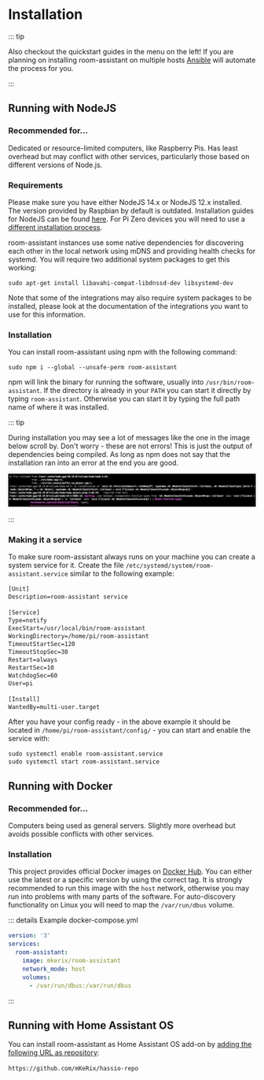 # Installation

::: tip

Also checkout the quickstart guides in the menu on the left! If you are planning on installing room-assistant on multiple hosts [Ansible](./quickstart-ansible.md) will automate the process for you.

:::

## Running with NodeJS

### Recommended for...

Dedicated or resource-limited computers, like Raspberry Pis.  Has least overhead but may conflict with other services, particularly those based on different versions of Node.js.

### Requirements

Please make sure you have either NodeJS 14.x or NodeJS 12.x installed. The version provided by Raspbian by default is outdated.
Installation guides for NodeJS can be found [here](https://nodejs.org/en/download/package-manager/#debian-and-ubuntu-based-linux-distributions). For Pi Zero devices you will need to use a [different installation process](./quickstart-pi-zero-w.md#installing-room-assistant).

room-assistant instances use some native dependencies for discovering each other in the local network using mDNS and providing health checks for systemd. You will require two additional system packages to get this working:

```shell script
sudo apt-get install libavahi-compat-libdnssd-dev libsystemd-dev
```

Note that some of the integrations may also require system packages to be installed, please look at the documentation of the integrations you want to use for this information.

### Installation

You can install room-assistant using npm with the following command:

```shell script
sudo npm i --global --unsafe-perm room-assistant
```

npm will link the binary for running the software, usually into `/usr/bin/room-assistant`.
If the directory is already in your `PATH` you can start it directly by typing `room-assistant`. Otherwise you can start it by typing the full path name of where it was installed.

::: tip

During installation you may see a lot of messages like the one in the image below scroll by. Don't worry - these are not errors! This is just the output of dependencies being compiled. As long as npm does not say that the installation ran into an error at the end you are good.

![compilation messages](./compilation-msgs.png)

:::

### Making it a service

To make sure room-assistant always runs on your machine you can create a system service for it. Create the file `/etc/systemd/system/room-assistant.service` similar to the following example:

```
[Unit]
Description=room-assistant service

[Service]
Type=notify
ExecStart=/usr/local/bin/room-assistant
WorkingDirectory=/home/pi/room-assistant
TimeoutStartSec=120
TimeoutStopSec=30
Restart=always
RestartSec=10
WatchdogSec=60
User=pi

[Install]
WantedBy=multi-user.target
```

After you have your config ready - in the above example it should be located in `/home/pi/room-assistant/config/` - you can start and enable the service with:

```shell
sudo systemctl enable room-assistant.service
sudo systemctl start room-assistant.service
```

## Running with Docker

### Recommended for...

Computers being used as general servers.  Slightly more overhead but avoids possible conflicts with other services.

### Installation

This project provides official Docker images on [Docker Hub](https://hub.docker.com/r/mkerix/room-assistant/). You can either use the latest or a specific version by using the correct tag. It is strongly recommended to run this image with the `host` network, otherwise you may run into problems with many parts of the software. For auto-discovery functionality on Linux you will need to map the `/var/run/dbus` volume.

::: details Example docker-compose.yml

```yaml
version: '3'
services:
  room-assistant:
    image: mkerix/room-assistant
    network_mode: host
    volumes:
      - /var/run/dbus:/var/run/dbus
```

:::

## Running with Home Assistant OS

You can install room-assistant as Home Assistant OS add-on by [adding the following URL as repository](https://www.home-assistant.io/hassio/installing_third_party_addons/):

`https://github.com/mKeRix/hassio-repo`
